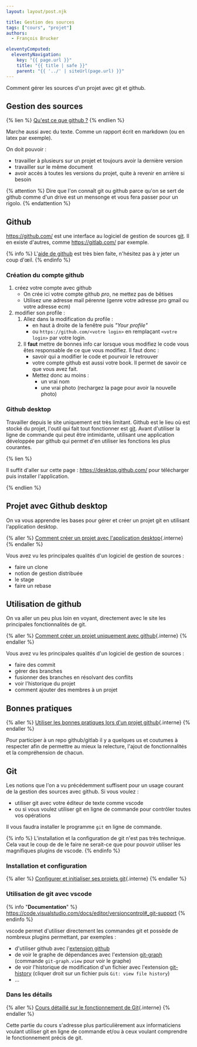 ```yaml
---
layout: layout/post.njk

title: Gestion des sources
tags: ["cours", "projet"]
authors:
  - François Brucker

eleventyComputed:
  eleventyNavigation:
    key: "{{ page.url }}"
    title: "{{ title | safe }}"
    parent: "{{ '../' | siteUrl(page.url) }}"
---
```


Comment gérer les sources d'un projet avec git et github.

## Gestion des sources

{% lien %}
[Qu'est ce que github ?](https://www.youtube.com/watch?v=w3jLJU7DT5E)
{% endlien %}

Marche aussi avec du texte. Comme un rapport écrit en markdown (ou en latex par exemple).

On doit pouvoir :

- travailler à plusieurs sur un projet et toujours avoir la dernière version
- travailler sur le même document
- avoir accès à toutes les versions du projet, quite à revenir en arrière si besoin

{% attention %}
Dire que l'on connaît git ou github parce qu'on se sert de github comme d'un drive est un mensonge et vous fera passer pour un rigolo.
{% endattention %}

## Github

<https://github.com/> est une interface au logiciel de gestion de sources [git](https://fr.wikipedia.org/wiki/Git). Il en existe d'autres, comme <https://gitlab.com/> par exemple.

{% info %}
L'[aide de github](https://docs.github.com/en/get-started) est très bien faite, n'hésitez pas à y jeter un coup d'œil.
{% endinfo %}

### <span id="compte-github"></span> Création du compte github

1. créez votre compte avec github
   - On crée ici votre compte github _pro_, ne mettez pas de bêtises
   - Utilisez une adresse mail pérenne (genre votre adresse pro gmail ou votre adresse ecm)
2. modifier son profile :
   1. Allez dans la modification du profile :
      - en haut à droite de la fenêtre puis _"Your profile"_
      - ou `https://github.com/<votre login>` en remplaçant `<votre login>` par votre login.
   2. Il **faut** mettre de bonnes info car lorsque vous modifiez le code vous êtes responsable de ce que vous modifiez. Il faut donc :
      - savoir qui a modifier le code et pourvoir le retrouver
      - votre compte github est aussi votre book. Il permet de savoir ce que vous avez fait.
      - Mettez donc au moins :
        - un vrai nom
        - une vrai photo (rechargez la page pour avoir la nouvelle photo)

### <span id="utilisation-desktop-github"></span> Github desktop

Travailler depuis le site uniquement est très limitant. Github est le lieu où est stocké du projet, l'outil qui fait tout fonctionner est [git](https://fr.wikipedia.org/wiki/Git). Avant d'utiliser la ligne de commande qui peut être intimidante, utilisant une application développée par github qui permet d'en utiliser les fonctions les plus courantes.

{% lien %}

Il suffit d'aller sur cette page : <https://desktop.github.com/> pour télécharger puis installer l'application.

{% endlien %}

## Projet avec Github desktop

On va vous apprendre les bases pour gérer et créer un projet git en utilisant l'application desktop.

{% aller %}
[Comment créer un projet avec l'application desktop](./projet-github-desktop){.interne}
{% endaller %}

Vous avez vu les principales qualités d'un logiciel de gestion de sources :

- faire un clone
- notion de gestion distribuée
- le stage
- faire un rebase

## <span id="tuto-github"></span> Utilisation de github

On va aller un peu plus loin en voyant, directement avec le site les principales fonctionnalités de git.

{% aller %}
[Comment créer un projet uniquement avec github](./projet-github){.interne}
{% endaller %}

Vous avez vu les principales qualités d'un logiciel de gestion de sources :

- faire des commit
- gérer des branches
- fusionner des branches en résolvant des conflits
- voir l'historique du projet
- comment ajouter des membres à un projet

## Bonnes pratiques

{% aller %}
[Utiliser les bonnes pratiques lors d'un projet github](./bonnes-pratiques){.interne}
{% endaller %}

Pour participer à un repo github/gitlab il y a quelques us et coutumes à respecter afin de permettre au mieux la relecture, l'ajout de fonctionnalités et la compréhension de chacun.

## Git

Les notions que l'on a vu précédemment suffisent pour un usage courant de la gestion des sources avec github. Si vous voulez :

- utiliser git avec votre éditeur de texte comme vscode
- ou si vous voulez utiliser git en ligne de commande pour contrôler toutes vos opérations

Il vous faudra installer le programme `git` en ligne de commande.

{% info %}
L'installation et la configuration de git n'est pas très technique. Cela vaut le coup de de le faire ne serait-ce que pour pouvoir utiliser les magnifiques plugins de vscode.
{% endinfo %}

### Installation et configuration

{% aller %}
[Configurer et initialiser ses projets git](./git-init){.interne}
{% endaller %}

### Utilisation de git avec vscode

{% info "**Documentation**" %}
<https://code.visualstudio.com/docs/editor/versioncontrol#_git-support>
{% endinfo %}

vscode permet d'utiliser directement les commandes git et possède de nombreux plugins permettant, par exemples :

- d'utiliser github avec l'[extension github](https://code.visualstudio.com/docs/editor/github)
- de voir le graphe de dépendances avec l'extension [git-graph](https://marketplace.visualstudio.com/items?itemName=mhutchie.git-graph) (commande `git-graph.view` pour voir le graphe)
- de voir l'historique de modification d'un fichier avec l'extension [git-history](https://marketplace.visualstudio.com/items?itemName=donjayamanne.githistory) (cliquer droit sur un fichier puis `Git: view file history`)
- ...

### Dans les détails

{% aller %}
[Cours détaillé sur le fonctionnement de Git](./git){.interne}
{% endaller %}

Cette partie du cours s'adresse plus particulièrement aux informaticiens voulant utiliser git en ligne de commande et/ou à ceux voulant comprendre le fonctionnement précis de git.
